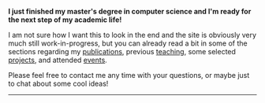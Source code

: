 

<div class="p-3 mb-2 bg-success text-white text-center">
	<p><b>I just finished my master's degree in computer science and I'm ready for the next step of my academic life!</b></p>
</div>

<!-- **This is my new home on the web! Here I can play around and show you a bit about the academic side of my life :D** -->

I am not sure how I want this to look in the end and the site is obviously very much still work-in-progress, but you can already read a bit in some of the sections regarding my [publications](/publications.html), previous [teaching](/teaching.html), some selected [projects](/projects.html), and attended [events](/events.html). <!--, and finally my [CV](/cv/). -->

Please feel free to contact me any time with your questions, or maybe just to chat about some cool ideas!
<hr />


